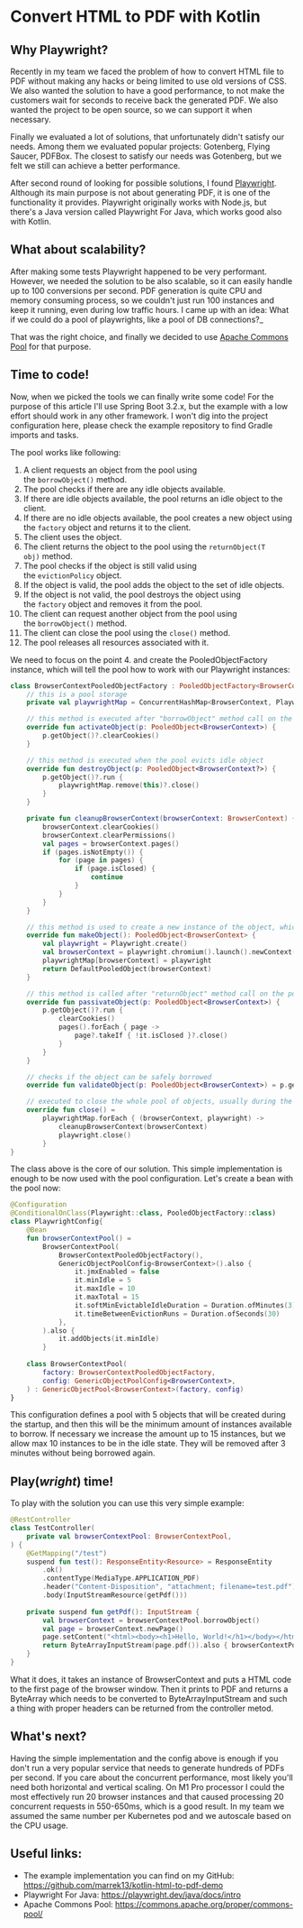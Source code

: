 # Convert HTML to PDF with Kotlin

## Why Playwright?

Recently in my team we faced the problem of how to convert HTML file to PDF without making any hacks or being limited to use old versions of CSS. We also wanted the solution to have a good performance, to not make the customers wait for seconds to receive back the generated PDF. We also wanted the project to be open source, so we can support it when necessary.

Finally we evaluated a lot of solutions, that unfortunately didn't satisfy our needs. Among them we evaluated popular projects: Gotenberg, Flying Saucer, PDFBox. The closest to satisfy our needs was Gotenberg, but we felt we still can achieve a better performance.

After second round of looking for possible solutions, I found [Playwright](https://playwright.dev/). Although its main purpose is not about generating PDF, it is one of the functionality it provides. Playwright originally works with Node.js, but there's a Java version called Playwright For Java, which works good also with Kotlin.

## What about scalability?

After making some tests Playwright happened to be very performant. However, we needed the solution to be also scalable, so it can easily handle up to 100 conversions per second. PDF generation is quite CPU and memory consuming process, so we couldn't just run 100 instances and keep it running, even during low traffic hours. I came up with an idea: What if we could do a pool of playwrights, like a pool of DB connections?_

That was the right choice, and finally we decided to use [Apache Commons Pool](https://commons.apache.org/proper/commons-pool/) for that purpose.

## Time to code!

Now, when we picked the tools we can finally write some code! For the purpose of this article I'll use Spring Boot 3.2.x, but the example with a low effort should work in any other framework. I won't dig into the project configuration here, please check the example repository to find Gradle imports and tasks.

The pool works like following:
1. A client requests an object from the pool using the `borrowObject()` method.
2. The pool checks if there are any idle objects available.
3. If there are idle objects available, the pool returns an idle object to the client.
4. If there are no idle objects available, the pool creates a new object using the `factory` object and returns it to the client.
5. The client uses the object.
6. The client returns the object to the pool using the `returnObject(T obj)` method.
7. The pool checks if the object is still valid using the `evictionPolicy` object.
8. If the object is valid, the pool adds the object to the set of idle objects.
9. If the object is not valid, the pool destroys the object using the `factory` object and removes it from the pool.
10. The client can request another object from the pool using the `borrowObject()` method.
11. The client can close the pool using the `close()` method.
12. The pool releases all resources associated with it.

We need to focus on the point 4. and create the PooledObjectFactory instance, which will tell the pool how to work with our Playwright instances:

```kotlin
class BrowserContextPooledObjectFactory : PooledObjectFactory<BrowserContext>, AutoCloseable {
	// this is a pool storage
    private val playwrightMap = ConcurrentHashMap<BrowserContext, Playwright>()  

	// this method is executed after "borrowObject" method call on the pool
    override fun activateObject(p: PooledObject<BrowserContext>) {  
        p.getObject()?.clearCookies()  
    }  

	// this method is executed when the pool evicts idle object
    override fun destroyObject(p: PooledObject<BrowserContext?>) {  
        p.getObject()?.run {  
            playwrightMap.remove(this)?.close()  
        }  
    }  

    private fun cleanupBrowserContext(browserContext: BrowserContext) {  
        browserContext.clearCookies()  
        browserContext.clearPermissions()  
        val pages = browserContext.pages()  
        if (pages.isNotEmpty()) {  
            for (page in pages) {  
                if (page.isClosed) {  
                    continue  
                }  
            }  
        }  
    }  

	// this method is used to create a new instance of the object, which is added to the pool
    override fun makeObject(): PooledObject<BrowserContext> {  
        val playwright = Playwright.create()  
        val browserContext = playwright.chromium().launch().newContext()  
        playwrightMap[browserContext] = playwright  
        return DefaultPooledObject(browserContext)  
    }  

	// this method is called after "returnObject" method call on the pool
    override fun passivateObject(p: PooledObject<BrowserContext>) {  
        p.getObject()?.run {  
            clearCookies()  
            pages().forEach { page ->  
                page?.takeIf { !it.isClosed }?.close()  
            }  
        }  
    }  

	// checks if the object can be safely borrowed
    override fun validateObject(p: PooledObject<BrowserContext>) = p.getObject() != null

	// executed to close the whole pool of objects, usually during the app shutdown
    override fun close() =  
        playwrightMap.forEach { (browserContext, playwright) ->  
            cleanupBrowserContext(browserContext)  
            playwright.close()  
        }
}
```

The class above is the core of our solution. This simple implementation is enough to be now used with the pool configuration. Let's create a bean with the pool now:

```kotlin
@Configuration  
@ConditionalOnClass(Playwright::class, PooledObjectFactory::class)  
class PlaywrightConfig{  
    @Bean  
    fun browserContextPool() =  
        BrowserContextPool(  
            BrowserContextPooledObjectFactory(),  
            GenericObjectPoolConfig<BrowserContext>().also {  
                it.jmxEnabled = false  
                it.minIdle = 5  
                it.maxIdle = 10  
                it.maxTotal = 15  
                it.softMinEvictableIdleDuration = Duration.ofMinutes(3)  
                it.timeBetweenEvictionRuns = Duration.ofSeconds(30)  
            },  
        ).also {
            it.addObjects(it.minIdle)  
        }
  
    class BrowserContextPool(  
        factory: BrowserContextPooledObjectFactory,  
        config: GenericObjectPoolConfig<BrowserContext>,  
    ) : GenericObjectPool<BrowserContext>(factory, config)  
}
```

This configuration defines a pool with 5 objects that will be created during the startup, and then this will be the minimum amount of instances available to borrow. If necessary we increase the amount up to 15 instances, but we allow max 10 instances to be in the idle state. They will be removed after 3 minutes without being borrowed again.

## Play(_wright_) time!

To play with the solution you can use this very simple example:

```kotlin
@RestController  
class TestController(  
    private val browserContextPool: BrowserContextPool,  
) {  
    @GetMapping("/test")  
    suspend fun test(): ResponseEntity<Resource> = ResponseEntity  
        .ok()  
        .contentType(MediaType.APPLICATION_PDF)  
        .header("Content-Disposition", "attachment; filename=test.pdf")  
        .body(InputStreamResource(getPdf()))  
  
    private suspend fun getPdf(): InputStream {  
        val browserContext = browserContextPool.borrowObject()  
        val page = browserContext.newPage()  
        page.setContent("<html><body><h1>Hello, World!</h1></body></html>")  
        return ByteArrayInputStream(page.pdf()).also { browserContextPool.returnObject(browserContext) }  
    }  
}
```

What it does, it takes an instance of BrowserContext and puts a HTML code to the first page of the browser window. Then it prints to PDF and returns a ByteArray which needs to be converted to ByteArrayInputStream and such a thing with proper headers can be returned from the controller metod.

## What's next?
Having the simple implementation and the config above is enough if you don't run a very popular service that needs to generate hundreds of PDFs per second. If you care about the concurrent performance, most likely you'll need both horizontal and vertical scaling. On M1 Pro processor I could the most effectively run 20 browser instances and that caused processing 20 concurrent requests in 550-650ms, which is a good result. In my team we assumed the same number per Kubernetes pod and we autoscale based on the CPU usage.

## Useful links:
* The example implementation you can find on my GitHub: https://github.com/marrek13/kotlin-html-to-pdf-demo
* Playwright For Java: https://playwright.dev/java/docs/intro
* Apache Commons Pool: https://commons.apache.org/proper/commons-pool/
